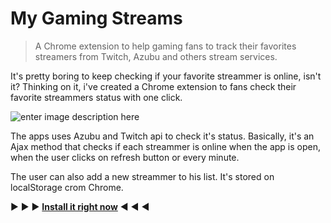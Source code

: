 # My Gaming Streams
> A Chrome extension to help gaming fans to track their favorites streamers from Twitch, Azubu and others stream services.

It's pretty boring to keep checking if your favorite streammer is online, isn't it? Thinking on it, i've created a Chrome extension to fans check their favorite streammers status with one click.

![enter image description here](https://4.bp.blogspot.com/--ogsK-MV__8/VuZBhKtML8I/AAAAAAAAppc/1gg6is1WUgIBCx9ifAEI3kpTJdjTIK-1g/s1600/status.jpg)

The apps uses Azubu and Twitch api to check it's status. Basically, it's an Ajax method that checks if each streammer is online when the app is open, when the user clicks on refresh button or every minute.

The user can also add a new streammer to his list. It's stored on localStorage crom Chrome.

:arrow_forward: :arrow_forward: :arrow_forward: **[Install it right now](https://chrome.google.com/webstore/detail/my-gaming-streams-lol-dot/apfnphjhbdcfdoidkeopblhdnnlfckff)** :arrow_backward: :arrow_backward: :arrow_backward:
